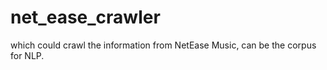 # net_ease_crawler
which could crawl the information from NetEase Music, can be the corpus for NLP.
